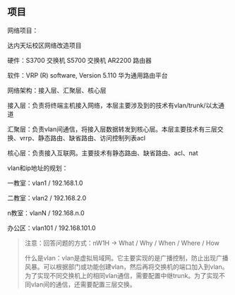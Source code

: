 ## 项目

网络项目：

达内天坛校区网络改造项目

硬件：S3700 交换机  S5700 交换机   AR2200 路由器  

软件：VRP (R) software, Version 5.110 华为通用路由平台

网络架构：接入层、汇聚层、核心层

接入层：负责将终端主机接入网络，本层主要涉及到的技术有vlan/trunk/以太通道

汇聚层：负责vlan间通信，将接入层数据转发到核心层。本层主要技术有三层交换、vrrp、静态路由、缺省路由、访问控制列表acl

核心层：负责接入互联网。主要技术有静态路由、缺省路由、acl、nat

vlan和ip地址的规划：

一教室：vlan1 / 192.168.1.0

二教室：vlan2 / 192.168.2.0

n教室：vlanN / 192.168.n.0

办公区：vlan101 / 192.168.101.0

> 注意：回答问题的方式：nW1H -> What / Why / When / Where / How
>
> 什么是vlan：vlan是虚拟局域网。它主要实现的是广播控制，防止出现广播风暴。可以根据部门或功能创建vlan，然后再将交换机的端口加入到vlan。为了实现不同交换机上的相同vlan通信，需要配置中继trunk。为了实现不同vlan间的通信，还需要配置三层交换。



